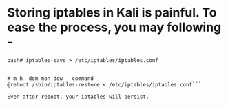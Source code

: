 # Storing iptables in Kali is painful. To ease the process, you may following -

```bash# iptables-save > /etc/iptables/iptables.conf```

```bash# crontab -e

# m h  dom mon dow   command
@reboot /sbin/iptables-restore < /etc/iptables/iptables.conf```

Even after reboot, your iptables will persist.
